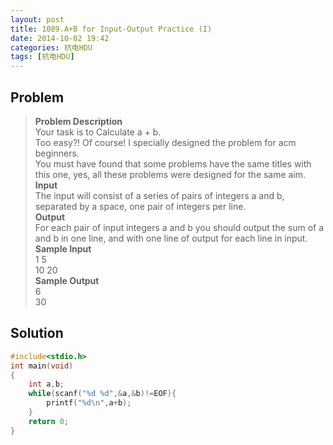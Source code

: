 ```yaml
---
layout: post
title: 1089.A+B for Input-Output Practice (I)
date: 2014-10-02 19:42
categories: 杭电HDU
tags: [杭电HDU]
---
```

## Problem
>**Problem Description**  
Your task is to Calculate a + b.  
Too easy?! Of course! I specially designed the problem for acm beginners.   
You must have found that some problems have the same titles with this one, yes, all these problems were designed for the same aim.   
**Input**  
The input will consist of a series of pairs of integers a and b, separated by a space, one pair of integers per line.   
**Output**  
For each pair of input integers a and b you should output the sum of a and b in one line, and with one line of output for each line in input.   
**Sample Input**  
1 5  
10 20  
**Sample Output**  
6  
30  

## Solution
```cpp
#include<stdio.h>
int main(void)
{
    int a,b;
    while(scanf("%d %d",&a,&b)!=EOF){
        printf("%d\n",a+b);
    }
    return 0;
}
```
